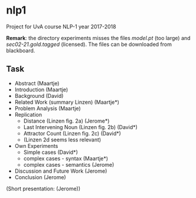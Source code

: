 # nlp1
Project for UvA course NLP-1 year 2017-2018

__Remark__: the directory experiments misses the files _model.pt_ (too large) and _sec02-21.gold.tagged_ (licensed). The files can be downloaded from blackboard.

## Task
- Abstract                                   (Maartje)
- Introduction                               (Maartje)
- Background                                 (David)
- Related Work (summary Linzen)              (Maartje*)
- Problem Analysis                           (Maartje)
- Replication                                
    - Distance (Linzen fig. 2a)              (Jerome*)
    - Last Intervening Noun (Linzen fig. 2b) (David*)
    - Attractor Count (Linzen fig. 2c)       (David*)
    - (Linzen 2d seems less relevant)
- Own Experiments
    - Simple cases                           (David*)
    - complex cases - syntax                 (Maartje*)
    - complex cases - semantics              (Jerome)
- Discussion and Future Work                 (Jerome)
- Conclusion                                 (Jerome)

(Short presentation:                          (Jerome))


  
  



